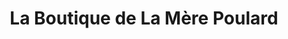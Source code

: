 ---
title: "La Boutique de La Mère Poulard"
url: /le-mont-saint-michel/la-boutique-de-la-mere-poulard/
shop: charcuterie
---